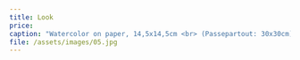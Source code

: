 ```yaml
---
title: Look
price:
caption: "Watercolor on paper, 14,5x14,5cm <br> (Passepartout: 30x30cm)"
file: /assets/images/05.jpg
---
```


